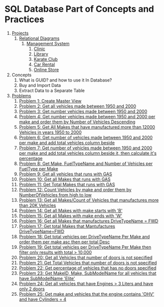 # SQL Database Part of Concepts and Practices

1. [Projects](src/_1_projects)
    1. [Relational Diagrams](src/_1_projects/_1_1_relational_diagrams)
        1. [Management System](src/_1_projects/_1_1_relational_diagrams/_1_1_1_management_system)
            1. [Clinic](src/_1_projects/_1_1_relational_diagrams/_1_1_1_management_system/Clinic.mmd)
            2. [Library](src/_1_projects/_1_1_relational_diagrams/_1_1_1_management_system/Library.mmd)
            3. [Karate Club](src/_1_projects/_1_1_relational_diagrams/_1_1_1_management_system/KarateClub.mmd)
            4. [Car Rental](src/_1_projects/_1_1_relational_diagrams/_1_1_1_management_system/CarRental.mmd)
            5. [Online Store](src/_1_projects/_1_1_relational_diagrams/_1_1_1_management_system/OnlineStore.mmd)
2. Concepts
    1. What is GUID? and how to use it In Database?
    2. Buy and Import Data
    3. Extract Data to a Separate Table
3. [Problems](src/_2_problems)
    1. [Problem 1: Create Master View](src/_2_problems/_2_1_create_master_view)
    2. [Problem 2: Get all vehicles made between 1950 and 2000](src/_2_problems/_2_2_get_all_vehicles_made_between_1950_and_2000)
    3. [Problem 3: Get number vehicles made between 1950 and 2000](src/_2_problems/_2_3_get_number_vehicles_made_between_1950_and_2000)
    4. [Problem 4: Get number vehicles made between 1950 and 2000 per make and order them by Number of Vehicles Descending](src/_2_problems/_2_4_get_number_vehicles_made_between_1950_and_2000_per_make_and_order_them_by_number_of_vehicles_descending)
    5. [Problem 5: Get All Makes that have manufactured more than 12000 Vehicles in years 1950 to 2000](src/_2_problems/_2_5_get_all_makes_that_have_manufactured_more_than_12000_vehicles_in_years_1950_to_2000)
    6. [Problem 6: Get number of vehicles made between 1950 and 2000 per make and add total vehicles column beside](src/_2_problems/_2_6_get_number_of_vehicles_made_between_1950_and_2000_per_make_and_add_total_vehicles_column_beside)
    7. [Problem 7: Get number of vehicles made between 1950 and 2000 per make and add total vehicles column beside it, then calculate it's percentage](src/_2_problems/_2_7_get_number_of_vehicles_made_between_1950_and_2000_per_make_and_add_total_vehicles_column_beside_it_then_calculate_it_is_percentage)
    8. [Problem 8: Get Make, FuelTypeName and Number of Vehicles per FuelType per Make](src/_2_problems/_2_8_get_make_fuel_type_name_and_number_of_vehicles_per_fuel_type_per_make)
    9. [Problem 9: Get all vehicles that runs with GAS](src/_2_problems/_2_9_get_all_vehicles_that_runs_with_gas)
    10. [Problem 10: Get all Makes that runs with GAS](src/_2_problems/_2_10_get_all_makes_that_runs_with_gas)
    11. [Problem 11: Get Total Makes that runs with GAS](src/_2_problems/_2_11_get_total_makes_that_runs_with_gas)
    12. [Problem 12: Count Vehicles by make and order them by NumberOfVehicles from high to low](src/_2_problems/_2_12_count_vehicles_by_make_and_order_them_by_number_of_vehicles_from_high_to_low)
    13. [Problem 13: Get all Makes/Count of Vehicles that manufactures more than 20K Vehicles](src/_2_problems/_2_13_get_all_makes_and_count_of_vehicles_that_manufactures_more_than_20k_vehicles)
    14. [Problem 14: Get all Makes with make starts with 'B'](src/_2_problems/_2_14_get_all_makes_with_make_starts_with_b)
    15. [Problem 15: Get all Makes with make ends with 'W'](src/_2_problems/_2_15_get_all_makes_with_make_ends_with_w)
    16. [Problem 16: Get all Makes that manufactures DriveTypeName = FWD](src/_2_problems/_2_16_get_all_makes_that_manufactures_drive_type_name_equal_fwd)
    17. [Problem 17: Get total Makes that Mantufactures DriveTypeName=FWD](src/_2_problems/_2_17_get_total_makes_that_mantufactures_drive_type_name_equal_fwd)
    18. [Problem 18: Get total vehicles per DriveTypeName Per Make and order them per make asc then per total Desc](src/_2_problems/_2_18_get_total_vehicles_per_drive_type_name_per_make_and_order_them_per_make_asc_then_per_total_desc)
    19. [Problem 19: Get total vehicles per DriveTypeName Per Make then filter only results with total > 10,000](src/_2_problems/_2_19_get_total_vehicles_per_drive_type_name_per_make_then_filter_only_results_with_total_bigger_than_10000)
    20. [Problem 20: Get all Vehicles that number of doors is not specified](src/_2_problems/_2_20_get_all_vehicles_that_number_of_doors_is_not_specified)
    21. [Problem 21: Get Total Vehicles that number of doors is not specified](src/_2_problems/_2_21_get_total_vehicles_that_number_of_doors_is_not_specified)
    22. [Problem 22: Get percentage of vehicles that has no doors specified](src/_2_problems/_2_22_get_percentage_of_vehicles_that_has_no_doors_specified)
    23. [Problem 23: Get MakeID, Make, SubModelName for all vehicles that have SubModelName 'Elite'](src/_2_problems/_2_23_get_make_id_and_make_and_sub_model_name_for_all_vehicles_that_have_sub_model_name_elite)
    24. [Problem 24: Get all vehicles that have Engines > 3 Liters and have only 2 doors](src/_2_problems/_2_24_get_all_vehicles_that_have_engines_bigger_than_3_liters_and_have_only_2_doors)
    25. [Problem 25: Get make and vehicles that the engine contains 'OHV' and have Cylinders = 4](src/_2_problems/_2_25_get_make_and_vehicles_that_the_engine_contains_ohv_and_have_cylinders_equal_4)